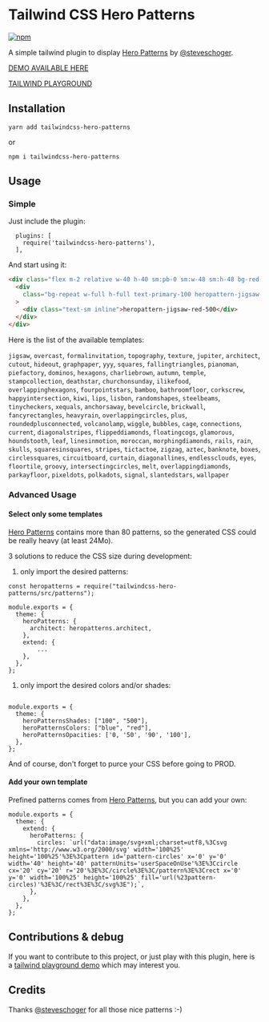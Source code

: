 # Tailwind CSS Hero Patterns

[![npm](https://img.shields.io/npm/v/tailwindcss-hero-patterns)](https://www.npmjs.com/package/tailwindcss-hero-patterns)


A simple tailwind plugin to display [Hero Patterns](http://www.heropatterns.com/) by [@steveschoger](https://twitter.com/steveschoger).

[DEMO AVAILABLE HERE](https://svengau.github.io/tailwindcss-hero-patterns/)

[TAILWIND PLAYGROUND](https://play.tailwindcss.com/fnFV9iHnq4)
## Installation

`yarn add tailwindcss-hero-patterns`

or

`npm i tailwindcss-hero-patterns`

## Usage

### Simple

Just include the plugin:

```
  plugins: [
    require('tailwindcss-hero-patterns'),
  ],
```

And start using it:

```html
<div class="flex m-2 relative w-40 h-40 sm:pb-0 sm:w-48 sm:h-48 bg-red-500">
  <div
    class="bg-repeat w-full h-full text-primary-100 heropattern-jigsaw-red-100"
  >
    <div class="text-sm inline">heropattern-jigsaw-red-500</div>
  </div>
</div>
```

Here is the list of the available templates:

`jigsaw`, `overcast`, `formalinvitation`, `topography`, `texture`, `jupiter`, `architect`, `cutout`, `hideout`, `graphpaper`, `yyy`, `squares`, `fallingtriangles`, `pianoman`, `piefactory`, `dominos`, `hexagons`, `charliebrown`, `autumn`, `temple`, `stampcollection`, `deathstar`, `churchonsunday`, `ilikefood`, `overlappinghexagons`, `fourpointstars`, `bamboo`, `bathroomfloor`, `corkscrew`, `happyintersection`, `kiwi`, `lips`, `lisbon`, `randomshapes`, `steelbeams`, `tinycheckers`, `xequals`, `anchorsaway`, `bevelcircle`, `brickwall`, `fancyrectangles`, `heavyrain`, `overlappingcircles`, `plus`, `roundedplusconnected`, `volcanolamp`, `wiggle`, `bubbles`, `cage`, `connections`, `current`, `diagonalstripes`, `flippeddiamonds`, `floatingcogs`, `glamorous`, `houndstooth`, `leaf`, `linesinmotion`, `moroccan`, `morphingdiamonds`, `rails`, `rain`, `skulls`, `squaresinsquares`, `stripes`, `tictactoe`, `zigzag`, `aztec`, `banknote`, `boxes`, `circlessquares`, `circuitboard`, `curtain`, `diagonallines`, `endlessclouds`, `eyes`, `floortile`, `groovy`, `intersectingcircles`, `melt`, `overlappingdiamonds`, `parkayfloor`, `pixeldots`, `polkadots`, `signal`, `slantedstars`, `wallpaper`

### Advanced Usage

#### Select only some templates

[Hero Patterns](http://www.heropatterns.com/) contains more than 80 patterns, so the generated CSS could be really heavy (at least 24Mo).

3 solutions to reduce the CSS size during development:

1. only import the desired patterns:

```
const heropatterns = require("tailwindcss-hero-patterns/src/patterns");

module.exports = {
  theme: {
    heroPatterns: {
      architect: heropatterns.architect,
    },
    extend: {
        ...
    },
  },
};
```

1. only import the desired colors and/or shades:

```

module.exports = {
  theme: {
    heroPatternsShades: ["100", "500"],
    heroPatternsColors: ["blue", "red"],
    heroPatternsOpacities: ['0, '50', '90', '100'],
  },
};
```

And of course, don't forget to purce your CSS before going to PROD.

#### Add your own template

Prefined patterns comes from [Hero Patterns](http://www.heropatterns.com/), but you can add your own:

```
module.exports = {
  theme: {
    extend: {
      heroPatterns: {
        circles: `url("data:image/svg+xml;charset=utf8,%3Csvg xmlns='http://www.w3.org/2000/svg' width='100%25' height='100%25'%3E%3Cpattern id='pattern-circles' x='0' y='0' width='40' height='40' patternUnits='userSpaceOnUse'%3E%3Ccircle cx='20' cy='20' r='20'%3E%3C/circle%3E%3C/pattern%3E%3Crect x='0' y='0' width='100%25' height='100%25' fill='url(%23pattern-circles)'%3E%3C/rect%3E%3C/svg%3E");`,
      },
    },
  },
};
```

## Contributions & debug

If you want to contribute to this project, or just play with this plugin, here is a [tailwind playground demo](https://play.tailwindcss.com/45NQTo9Uey?file=config) which may interest you.


## Credits

Thanks [@steveschoger](https://twitter.com/steveschoger) for all those nice patterns :-)
